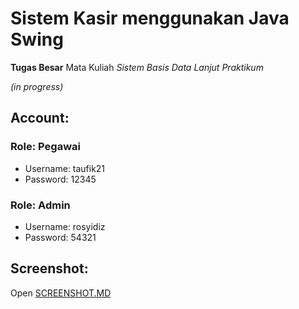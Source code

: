 # Sistem Kasir menggunakan Java Swing

**Tugas Besar** Mata Kuliah _Sistem Basis Data Lanjut Praktikum_

_(in progress)_

## Account:

### Role: Pegawai
- Username: taufik21
- Password: 12345

### Role: Admin
- Username: rosyidiz
- Password: 54321

## Screenshot:

  Open [SCREENSHOT.MD](SCREENSHOT.MD)

